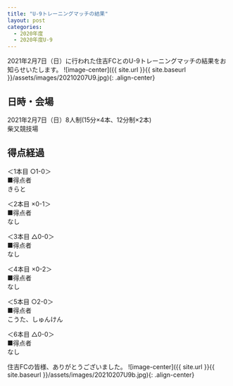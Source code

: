 ```yaml
---
title: "U-9トレーニングマッチの結果"
layout: post
categories:
  - 2020年度
  - 2020年度U-9
---
```


2021年2月7日（日）に行われた住吉FCとのU-9トレーニングマッチの結果をお知らせいたします。
![image-center]({{ site.url }}{{ site.baseurl }}/assets/images/20210207U9.jpg){: .align-center}

## 日時・会場

2021年2月7日（日）8人制(15分×4本、12分制×2本)<br>
柴又競技場

## 得点経過

＜1本目 ○1-0＞<br>
■得点者<br>
きらと

＜2本目 ×0-1＞<br>
■得点者<br>
なし

＜3本目 △0-0＞<br>
■得点者<br>
なし

＜4本目 ×0-2＞<br>
■得点者<br>
なし

＜5本目 ○2-0＞<br>
■得点者<br>
こうた、しゅんけん

＜6本目 △0-0＞<br>
■得点者<br>
なし


住吉FCの皆様、ありがとうございました。
![image-center]({{ site.url }}{{ site.baseurl }}/assets/images/20210207U9b.jpg){: .align-center}
